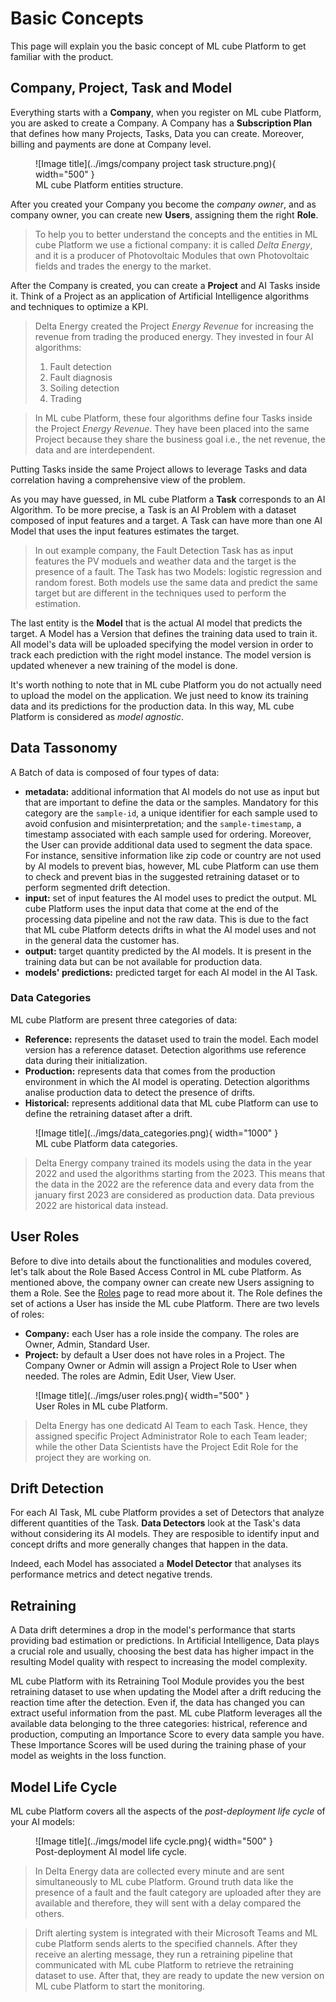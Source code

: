 # Basic Concepts

This page will explain you the basic concept of ML cube Platform to get familiar with the product.

## Company, Project, Task and Model

Everything starts with a **Company**, when you register on ML cube Platform, you are asked to create a Company.
A Company has a **Subscription Plan** that defines how many Projects, Tasks, Data you can create.
Moreover, billing and payments are done at Company level.

<figure markdown>
  ![Image title](../imgs/company project task structure.png){ width="500" }
  <figcaption>ML cube Platform entities structure.</figcaption>
</figure>

After you created your Company you become the *company owner*, and as company owner, you can create new **Users**, assigning them the right **Role**.

> To help you to better understand the concepts and the entities in ML cube Platform we use a fictional company: it is called *Delta Energy*, and it is a producer of Photovoltaic Modules that own Photovoltaic fields and trades the energy to the market.

After the Company is created, you can create a **Project** and AI Tasks inside it.
Think of a Project as an application of Artificial Intelligence algorithms and techniques to optimize a KPI.

> Delta Energy created the Project *Energy Revenue* for increasing the revenue from trading the produced energy.
> They invested in four AI algorithms:
> 
> 1. Fault detection
> 2. Fault diagnosis
> 3. Soiling detection
> 4. Trading

> In ML cube Platform, these four algorithms define four Tasks inside the Project *Energy Revenue*.
> They have been placed into the same Project because they share the business goal i.e., the net revenue,
> the data and are interdependent.

Putting Tasks inside the same Project allows to leverage Tasks and data correlation having a comprehensive view of the problem.

As you may have guessed, in ML cube Platform a **Task** corresponds to an AI Algorithm.
To be more precise, a Task is an AI Problem with a dataset composed of input features and a target.
A Task can have more than one AI Model that uses the input features estimates the target.

> In out example company, the Fault Detection Task has as input features the PV moduels and weather data and the target is the presence of a fault.
> The Task has two Models: logistic regression and random forest.
> Both models use the same data and predict the same target but are different in the techniques used to perform the estimation.

The last entity is the **Model** that is the actual AI model that predicts the target.
A Model has a Version that defines the training data used to train it.
All model's data will be uploaded specifying the model version in order to track each prediction with the right model instance.
The model version is updated whenever a new training of the model is done.

It's worth nothing to note that in ML cube Platform you do not actually need to upload the model on the application.
We just need to know its training data and its predictions for the production data.
In this way, ML cube Platform is considered as *model agnostic*.

## Data Tassonomy
A Batch of data is composed of four types of data:

- **metadata:** additional information that AI models do not use as input but that are important to define the data or the samples.
Mandatory for this category are the `sample-id`, a unique identifier for each sample used to avoid confusion and misinterpretation; and the
`sample-timestamp`, a timestamp associated with each sample used for ordering.
Moreover, the User can provide additional data used to segment the data space. 
For instance, sensitive information like zip code or country are not used by AI models to prevent bias, however, ML cube Platform can use them to 
check and prevent bias in the suggested retraining dataset or to perform segmented drift detection.
- **input:** set of input features the AI model uses to predict the output. 
ML cube Platform uses the input data that come at the end of the processing data pipeline and not the raw data.
This is due to the fact that ML cube Platform detects drifts in what the AI model uses and not in the general data the customer has.
- **output:** target quantity predicted by the AI models.
It is present in the training data but can be not available for production data.
- **models' predictions:** predicted target for each AI model in the AI Task.


### Data Categories
ML cube Platform are present three categories of data:

- **Reference:** represents the dataset used to train the model.
Each model version has a reference dataset.
Detection algorithms use reference data during their initialization.
- **Production:** represents data that comes from the production environment in which the AI model is operating.
Detection algorithms analise production data to detect the presence of drifts.
- **Historical:** represents additional data that ML cube Platform can use to define the retraining dataset after a drift.

<figure markdown>
  ![Image title](../imgs/data_categories.png){ width="1000" }
  <figcaption>ML cube Platform data categories.</figcaption>
</figure>

> Delta Energy company trained its models using the data in the year 2022 and used the algorithms starting from the 2023.
> This means that the data in the 2022 are the reference data and every data from the january first 2023 are considered as production data.
> Data previous 2022 are historical data instead.

## User Roles
Before to dive into details about the functionalities and modules covered, let's talk about the Role Based Access Control in ML cube Platform.
As mentioned above, the company owner can create new Users assigning to them a Role.
See the [Roles](rbac.md) page to read more about it.
The Role defines the set of actions a User has inside the ML cube Platform.
There are two levels of roles:

-  **Company:** each User has a role inside the company. 
The roles are Owner, Admin, Standard User.
- **Project:** by default a User does not have roles in a Project. 
The Company Owner or Admin will assign a Project Role to User when needed.
The roles are Admin, Edit User, View User.

<figure markdown>
  ![Image title](../imgs/user roles.png){ width="500" }
  <figcaption>User Roles in ML cube Platform.</figcaption>
</figure>

> Delta Energy has one dedicatd AI Team to each Task. 
> Hence, they assigned specific Project Administrator Role to each Team leader; while
> the other Data Scientists have the Project Edit Role for the project they are working on.

## Drift Detection
For each AI Task, ML cube Platform provides a set of Detectors that analyze different quantities of the Task.
**Data Detectors** look at the Task's data without considering its AI models.
They are resposible to identify input and concept drifts and more generally changes that happen in the data.

Indeed, each Model has associated a **Model Detector** that analyses its performance metrics and detect negative trends.

## Retraining
A Data drift determines a drop in the model's performance that starts providing bad estimation or predictions.
In Artificial Intelligence, Data plays a crucial role and usually, choosing the best data has higher impact in the resulting Model quality with respect to increasing the model complexity.

ML cube Platform with its Retraining Tool Module provides you the best retraining dataset to use when updating the Model after a drift reducing the reaction time after the detection.
Even if, the data has changed you can extract useful information from the past.
ML cube Platform leverages all the available data belonging to the three categories: histrical, reference and production, computing an Importance Score to every data sample you have.
These Importance Scores will be used during the training phase of your model as weights in the loss function.

## Model Life Cycle
ML cube Platform covers all the aspects of the *post-deployment life cycle* of your AI models:
<figure markdown>
  ![Image title](../imgs/model life cycle.png){ width="500" }
  <figcaption>Post-deployment AI model life cycle.</figcaption>
</figure>

> In Delta Energy data are collected every minute and are sent simultaneously to ML cube Platform.
> Ground truth data like the presence of a fault and the fault category are uploaded after they are available and therefore, they will sent with a delay compared the others.

> Drift alerting system is integrated with their Microsoft Teams and ML cube Platform sends alerts to the specified channels.
> After they receive an alerting message, they run a retraining pipeline that communicated with ML cube Platform to retrieve the retraining dataset to use.
> After that, they are ready to update the new version on ML cube Platform to start the monitoring.

